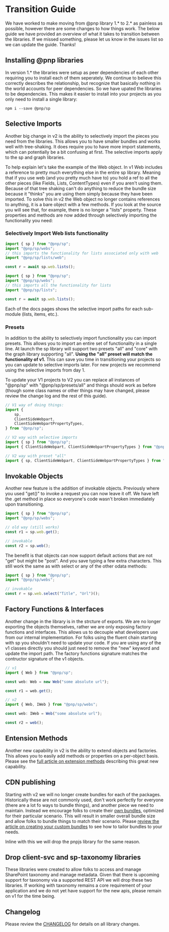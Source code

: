 # Transition Guide

We have worked to make moving from @pnp library 1.* to 2.* as painless as possible, however there are some changes to how things work. The below guide we have provided an overview of what it takes to transition between the libraries. If we missed something, please let us know in the issues list so we can update the guide. Thanks!

## Installing @pnp libraries

In version 1.* the libraries were setup as peer dependencies of each other requiring you to install each of them seperately. We continue to believe this correctly describes the relationship, but recognize that basically nothing in the world accounts for peer dependencies. So we have upated the libraries to be dependencies. This makes it easier to install into your projects as you only need to install a single library:

```
npm i --save @pnp/sp
```

## Selective Imports

Another big change in v2 is the ability to selectively import the pieces you need from the libraries. This allows you to have smaller bundles and works well with tree-shaking. It does require you to have more import statements, which can potentially be a bit confusing at first. The selective imports apply to the sp and graph libraries.

To help explain let's take the example of the Web object. In v1 Web includes a reference to pretty much everything else in the entire sp library. Meaning that if you use web (and you pretty much have to) you hold a ref to all the other pieces (like Fields, Lists, ContentTypes) even if you aren't using them. Because of that tree shaking can't do anything to reduce the bundle size because it "thinks" you are using them simply because they have been imported. To solve this in v2 the Web object no longer contains references to anything, it is a bare object with a few methods. If you look at the source you will see that, for example, there is no longer a "lists" property. These properties and methods are now added through selectively importing the functionality you need:

### Selectively Import Web lists functionality

```TypeScript
import { sp } from "@pnp/sp";
import "@pnp/sp/webs";
// this imports the functionality for lists associated only with web
import "@pnp/sp/lists/web";

const r = await sp.web.lists();
```

```TypeScript
import { sp } from "@pnp/sp";
import "@pnp/sp/webs";
// this imports all the functionality for lists
import "@pnp/sp/lists";

const r = await sp.web.lists();
```

Each of the docs pages shows the selective import paths for each sub-module (lists, items, etc.).

### Presets

In addition to the ability to selectively import functionality you can import presets. This allows you to import an entire set of functionality in a single line. At launch the sp library will support two presets "all" and "core" with the graph library supporting "all". **Using the "all" preset will match the functionality of v1.** This can save you time in transitioning your projects so you can update to selective imports later. For new projects we recommend using the selective imports from day 1.

To update your V1 projects to V2 you can replace all instances of "@pnp/sp" with "@pnp/sp/presets/all" and things should work as before (though some class names or other things may have changed, please review the change log and the rest of this guide).

```TypeScript
// V1 way of doing things:
import {
    sp,
    ClientSideWebpart,
    ClientSideWebpartPropertyTypes,
} from "@pnp/sp";

// V2 way with selective imports
import { sp } from "@pnp/sp";
import { ClientSideWebpart, ClientSideWebpartPropertyTypes } from "@pnp/sp/clientside-pages";

// V2 way with preset "all"
import { sp, ClientSideWebpart, ClientSideWebpartPropertyTypes } from "@pnp/sp/presets/all";
```

## Invokable Objects

Another new feature is the addition of invokable objects. Previously where you used "get()" to invoke a request you can now leave it off. We have left the .get method in place so everyone's code wasn't broken immediately upon transitioning.

```TypeScript
import { sp } from "@pnp/sp";
import "@pnp/sp/webs";

// old way (still works)
const r1 = sp.web.get();

// invokable
const r2 = sp.web();
```

The benefit is that objects can now support default actions that are not "get" but might be "post". And you save typing a few extra characters. This still work the same as with select or any of the other odata methods:

```TypeScript
import { sp } from "@pnp/sp";
import "@pnp/sp/webs";

// invokable
const r = sp.web.select("Title", "Url")();
```

## Factory Functions & Interfaces

Another change in the library is in the strcture of exports. We are no longer exporting the objects themselves, rather we are only exposing factory functions and interfaces. This allows us to decouple what developers use from our internal implementation. For folks using the fluent chain starting with sp you shouldn't need to update your code. If you are using any of the v1 classes directly you should just need to remove the "new" keyword and update the import path. The factory functions signature matches the contructor signature of the v1 objects.

```TypeScript
// v1
import { Web } from "@pnp/sp";

const web: Web = new Web("some absolute url");

const r1 = web.get();

// v2
import { Web, IWeb } from "@pnp/sp/webs";

const web: IWeb = Web("some absolute url");

const r2 = web();
```

## Entension Methods

Another new capability in v2 is the ability to extend objects and factories. This allows you to easily add methods or properties on a per-object basis. Please see the [full article on extension methods](odata/extensions.md) describing this great new capability.

## CDN publishing

Starting with v2 we will no longer create bundles for each of the packages. Historically these are not commonly used, don't work perfectly for everyone (there are a lot fo ways to bundle things), and another piece we need to maintain. Instead we encourage folks to create their [own bundles](concepts/custom-bundle.md), optimized for their particular scenario. This will result in smaller overall bundle size and allow folks to bundle things to match their scenario. Please [review the article on creating your custom bundles](concepts/custom-bundle.md) to see how to tailor bundles to your needs.

Inline with this we will drop the pnpjs library for the same reason.

## Drop client-svc and sp-taxonomy libraries

These libraries were created to allow folks to access and manage SharePoint taxonomy and manage metadata. Given that there is upcoming support for taxonomy via a supported REST API we will drop these two libraries. If working with taxonomy remains a core requirement of your application and we do not yet have support for the new apis, please remain on v1 for the time being.

## Changelog

Please review the [CHANGELOG](https://github.com/pnp/pnpjs/blob/dev-v2/CHANGELOG.md) for details on all library changes.
